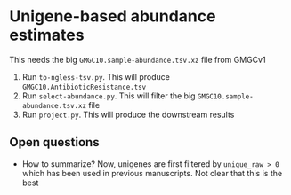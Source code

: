 # Unigene-based abundance estimates

This needs the big `GMGC10.sample-abundance.tsv.xz` file from GMGCv1

1. Run `to-ngless-tsv.py`. This will produce `GMGC10.AntibioticResistance.tsv`
2. Run `select-abundance.py`. This will filter the big `GMGC10.sample-abundance.tsv.xz` file
3. Run `project.py`. This will produce the downstream results

## Open questions

- How to summarize? Now, unigenes are first filtered by `unique_raw > 0` which
  has been used in previous manuscripts. Not clear that this is the best


